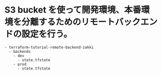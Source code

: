 # S3 bucket を使って開発環境、本番環境を分離するためのリモートバックエンドの設定を行う。

```
- terraform-tutorial-remote-backend-zakki
  - backends
    - dev
      - state.tfstate
    - prod
      - state.tfstate
```
